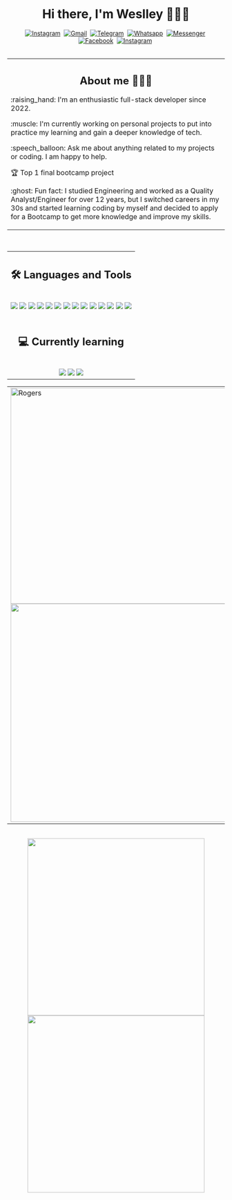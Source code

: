 <div align="center">
  <h1 align="center">Hi there, I'm Weslley 🧑🏻‍🦱</h1>
  <tbody>
    <td> <a href="https://www.linkedin.com/in/weslleyfortunato/"><img src="https://img.shields.io/badge/LinkedIn-0077B5?style=for-the-badge&logo=linkedin&logoColor=white" alt="Instagram" /></a>&nbsp;  </td>
    <td> <a href=mailto:weslley.m.fortunato@gmail.com><img src="https://img.shields.io/badge/Gmail-D14836?style=for-the-badge&logo=gmail&logoColor=white" alt="Gmail" /></a>&nbsp; </td>
    <td> <a href="https://t.me/+12365085605"><img src="https://img.shields.io/badge/Telegram-2CA5E0?style=for-the-badge&logo=telegram&logoColor=white" alt="Telegram" /></a>&nbsp; </td>
    <td> <a href="https://wa.me/12365085605"><img src="https://img.shields.io/badge/WhatsApp-25D366?style=for-the-badge&logo=whatsapp&logoColor=white" alt="Whatsapp" target='_blank'/></a>&nbsp; </td>
    <td> <a href="https://m.me/weslley.m.fortunato"><img src="https://img.shields.io/badge/Messenger-00B2FF?style=for-the-badge&logo=messenger&logoColor=white" alt="Messenger"/></a>&nbsp; </td>
    <td> <a href="https://www.facebook.com/weslley.m.fortunato"><img src="https://img.shields.io/badge/Facebook-1877F2?style=for-the-badge&logo=facebook&logoColor=white" alt="Facebook" /></a>&nbsp; </td>
    <td> <a href="https://www.instagram.com/weslleypmf/"><img src="https://img.shields.io/badge/Instagram-E4405F?style=for-the-badge&logo=instagram&logoColor=white" alt="Instagram" /></a>&nbsp; </td>
  </tbody>
</div>

<br />

<table><tr><td valign="top" width="100%">
    <h2 align="center">About me 🧑🏻‍🦱</h2>
    <p> :raising_hand: I'm an enthusiastic full-stack developer since 2022. </p>
    <p> :muscle: I'm currently working on personal projects to put into practice my learning and gain a deeper knowledge of tech. </p>
    <p> :speech_balloon: Ask me about anything related to my projects or coding. I am happy to help. </p>
    <p> 🏆 Top 1 final bootcamp project </p>
    <p> :ghost: Fun fact: I studied Engineering and worked as a Quality Analyst/Engineer for over 12 years, but I switched careers in my 30s and started learning coding by myself and decided to apply for a Bootcamp to get more knowledge and improve my skills. </p>
</td></tr></tr></table> 

<br />

<table align="center">
  <tr>
    <td align="center">
      <h2 align="center"> 🛠 Languages and Tools</h2>
      <br />
      <img src="https://img.shields.io/badge/JavaScript-F7DF1E.svg?style=for-the-badge&logo=JavaScript&logoColor=black" />  
      <img src="https://img.shields.io/badge/React-20232A?style=for-the-badge&logo=react&logoColor=61DAFB" />
      <img src="https://img.shields.io/badge/Node.js-43853D?style=for-the-badge&logo=node.js&logoColor=white" />
      <img src="https://img.shields.io/badge/Express.js-404D59?style=for-the-badge" />
      <img src="https://img.shields.io/badge/Express.js-404D59?style=for-the-badge" />
      <img src="https://img.shields.io/badge/HTML-239120?style=for-the-badge&logo=html5&logoColor=white" />
      <img src="https://img.shields.io/badge/CSS-239120?&style=for-the-badge&logo=css3&logoColor=white" />
      <img src="https://img.shields.io/badge/Bootstrap-563D7C?style=for-the-badge&logo=bootstrap&logoColor=white" />
      <img src="https://img.shields.io/badge/MongoDB-4EA94B?style=for-the-badge&logo=mongodb&logoColor=white" /> 
      <img src="https://img.shields.io/badge/-VSCode-007ACC?&style=for-the-badge&logo=visual-studio-code&logoColor=white" />
      <img src="https://img.shields.io/badge/github-%23121011.svg?style=for-the-badge&logo=github&logoColor=white" />
      <img src="https://img.shields.io/badge/Netlify-00C7B7?style=for-the-badge&logo=netlify&logoColor=white" />
      <img src="https://img.shields.io/badge/json%20web%20tokens-323330?style=for-the-badge&logo=json-web-tokens&logoColor=pink" />
      <img src="https://img.shields.io/badge/Axios-5A29E4.svg?style=for-the-badge&logo=Axios&logoColor=white" />
      <br />
      <br />
      <h2 align="center"> 💻 Currently learning </h2>
      <br />
      <img src="https://img.shields.io/badge/TypeScript-3178C6.svg?style=for-the-badge&logo=TypeScript&logoColor=white" />
      <img src="https://img.shields.io/badge/Tailwind%20CSS-06B6D4.svg?style=for-the-badge&logo=Tailwind-CSS&logoColor=white" />
      <img src="https://img.shields.io/badge/Next.js-000000.svg?style=for-the-badge&logo=nextdotjs&logoColor=white" />
    </td>
  </tr>
</table>


<table>
  <tr>
    <td>
      <img width="500" alt="Rogers" src="https://user-images.githubusercontent.com/111170704/227114801-7e1c72e2-daeb-4408-b9d3-58684fb97d0c.png">
      <a href="https://github.com/weslleypmfortunato/finalProject-management-system-frontend">
      <img width="505" src="https://user-images.githubusercontent.com/111170704/227115370-e36edba4-a21d-4c4c-8081-4966d1760b55.png" />
    </td>
    <td>
      <img width="500" alt="Flavours of the World" src="https://user-images.githubusercontent.com/111170704/227114889-c7e5bfe8-9c9d-4ce6-b0e8-7f740031d6ca.png">
      <a href="https://github.com/weslleypmfortunato/food-recipes">
      <img width="505" src="https://user-images.githubusercontent.com/111170704/227115454-91d3bc5f-13fb-4403-a5dc-8dcc6b6e3819.png" />
    </td>
  </tr>
</table>

<br />

<div valign="top" align="center">
  <img src="https://github-readme-stats.vercel.app/api/top-langs/?username=weslleypmfortunato&layout=compact&theme=radical" width="410" />
  <img src="https://github-readme-stats.vercel.app/api?username=weslleypmfortunato&theme=radical&show_icons=true" width="410"/>
</div>






